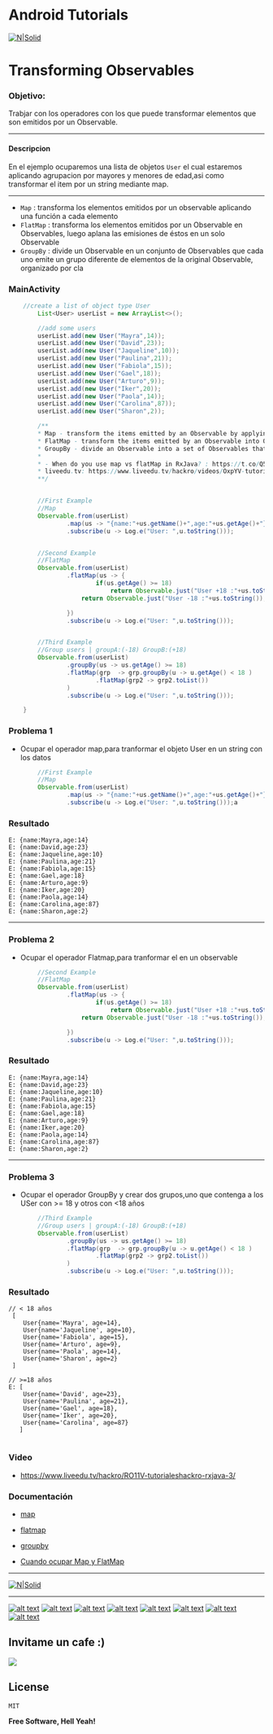 # Android Tutorials
[![N|Solid](http://i.imgur.com/zMu06FV.png)](https://github.com/David-Hackro)

# Transforming Observables

### Objetivo:
 Trabjar con los operadores con los que puede transformar elementos que son emitidos por un Observable.

----

#### Descripcion
En el ejemplo ocuparemos una lista de objetos `User` el cual  estaremos aplicando agrupacion por mayores y menores de edad,asi como transformar el item por un string mediante map.

----
- `Map`     :  transforma los elementos emitidos por un observable aplicando una función a cada elemento
- `FlatMap`  :   transforma los elementos emitidos por un Observable en Observables, luego aplana las emisiones de éstos en un solo Observable
- `GroupBy`      :      divide un Observable en un conjunto de Observables que cada uno emite un grupo diferente de elementos de la original Observable, organizado por cla



### MainActivity
``` java
    //create a list of object type User
        List<User> userList = new ArrayList<>();

        //add some users
        userList.add(new User("Mayra",14));
        userList.add(new User("David",23));
        userList.add(new User("Jaqueline",10));
        userList.add(new User("Paulina",21));
        userList.add(new User("Fabiola",15));
        userList.add(new User("Gael",18));
        userList.add(new User("Arturo",9));
        userList.add(new User("Iker",20));
        userList.add(new User("Paola",14));
        userList.add(new User("Carolina",87));
        userList.add(new User("Sharon",2));

        /**
        * Map - transform the items emitted by an Observable by applying a function to each item
        * FlatMap - transform the items emitted by an Observable into Observables, then flatten the emissions from those into a single Observable
        * GroupBy - divide an Observable into a set of Observables that each emit a different group of items from the original Observable, organized by key
        *
        * - When do you use map vs flatMap in RxJava? : https://t.co/Q5Aos7otXR
        * liveedu.tv: https://www.liveedu.tv/hackro/videos/OxpYV-tutorialeshackro-rxjava-3/
        **/


        //First Example
        //Map
        Observable.from(userList)
                .map(us -> "{name:"+us.getName()+",age:"+us.getAge()+"}")
                .subscribe(u -> Log.e("User: ",u.toString()));


        //Second Example
        //FlatMap
        Observable.from(userList)
                .flatMap(us -> {
                        if(us.getAge() >= 18)
                            return Observable.just("User +18 :"+us.toString());
                    return Observable.just("User -18 :"+us.toString());

                })
                .subscribe(u -> Log.e("User: ",u.toString()));


        //Third Example
        //Group users | groupA:(-18) GroupB:(+18)
        Observable.from(userList)
                .groupBy(us -> us.getAge() >= 18)
                .flatMap(grp  -> grp.groupBy(u -> u.getAge() < 18 )
                        .flatMap(grp2 -> grp2.toList())
                )
                .subscribe(u -> Log.e("User: ",u.toString()));

    }


```



### Problema 1
- Ocupar el operador map,para tranformar el objeto User en un string con los datos
``` java
        //First Example
        //Map
        Observable.from(userList)
                .map(us -> "{name:"+us.getName()+",age:"+us.getAge()+"}")
                .subscribe(u -> Log.e("User: ",u.toString()));a
```



### Resultado
```
E: {name:Mayra,age:14}
E: {name:David,age:23}
E: {name:Jaqueline,age:10}
E: {name:Paulina,age:21}
E: {name:Fabiola,age:15}
E: {name:Gael,age:18}
E: {name:Arturo,age:9}
E: {name:Iker,age:20}
E: {name:Paola,age:14}
E: {name:Carolina,age:87}
E: {name:Sharon,age:2}
```

---

### Problema 2
- Ocupar el operador Flatmap,para tranformar el en un observable
``` java
        //Second Example
        //FlatMap
        Observable.from(userList)
                .flatMap(us -> {
                        if(us.getAge() >= 18)
                            return Observable.just("User +18 :"+us.toString());
                    return Observable.just("User -18 :"+us.toString());

                })
                .subscribe(u -> Log.e("User: ",u.toString()));
```



### Resultado
```
E: {name:Mayra,age:14}
E: {name:David,age:23}
E: {name:Jaqueline,age:10}
E: {name:Paulina,age:21}
E: {name:Fabiola,age:15}
E: {name:Gael,age:18}
E: {name:Arturo,age:9}
E: {name:Iker,age:20}
E: {name:Paola,age:14}
E: {name:Carolina,age:87}
E: {name:Sharon,age:2}
```



---

### Problema 3
- Ocupar el operador GroupBy y crear dos grupos,uno que contenga a los USer con >= 18 y otros con <18 años
``` java
        //Third Example
        //Group users | groupA:(-18) GroupB:(+18)
        Observable.from(userList)
                .groupBy(us -> us.getAge() >= 18)
                .flatMap(grp  -> grp.groupBy(u -> u.getAge() < 18 )
                        .flatMap(grp2 -> grp2.toList())
                )
                .subscribe(u -> Log.e("User: ",u.toString()));
```



### Resultado
```
// < 18 años
 [
    User{name='Mayra', age=14},
    User{name='Jaqueline', age=10},
    User{name='Fabiola', age=15},
    User{name='Arturo', age=9},
    User{name='Paola', age=14},
    User{name='Sharon', age=2}
 ]

// >=18 años
E: [
    User{name='David', age=23},
    User{name='Paulina', age=21},
    User{name='Gael', age=18},
    User{name='Iker', age=20},
    User{name='Carolina', age=87}
   ]


```
### Video
- https://www.liveedu.tv/hackro/RO11V-tutorialeshackro-rxjava-3/

### Documentación

 - [map](http://reactivex.io/documentation/operators/map.html)
 - [flatmap](http://reactivex.io/documentation/operators/flatmap.html)
 - [groupby](http://reactivex.io/documentation/operators/groupby.html)

 - [Cuando ocupar Map y FlatMap](http://stackoverflow.com/questions/22847105/when-do-you-use-map-vs-flatmap-in-rxjava/30313461?stw=2#30313461)
---


[![N|Solid](http://i.imgur.com/ojgul72.png)](https://twitter.com/intent/tweet?text=Transforming%20Observables%20en%20RXJava&url=https://goo.gl/Zsb4VN&hashtags=AndroidTutorials&via=DavidHackro)






----

[![alt text][1.1]][1]
[![alt text][2.1]][2]
[![alt text][3.1]][3]
[![alt text][4.1]][4]
[![alt text][6.1]][6]
[![alt text][7.1]][7]
[![alt text][8.1]][8]
[![alt text][9.1]][9]



[1.1]: http://i.imgur.com/WSJnJGh.png (@DavidHackro)
[2.1]: http://i.imgur.com/LTj71u4.png (Tutoriales Hackro)
[3.1]: http://i.imgur.com/AkKkG9J.png (Tutoriales Hackro)
[4.1]: http://i.imgur.com/62TiA7Z.png (Tutoriales Hackro)

[6.1]: http://i.imgur.com/8bC1N1O.png (Tutoriales Hackro)
[7.1]: http://i.imgur.com/bkADK8K.png (Tutoriales Hackro)
[8.1]: http://i.imgur.com/c4q4tlZ.png (Tutoriales Hackro)
[9.1]: http://i.imgur.com/R6x7ACz.png (Hackro)

[1]: https://twitter.com/DavidHackro
[2]: https://www.facebook.com/TutorialesHackro/
[3]: https://www.youtube.com/channel/UClxVhu_GAuKJO7RSM-JAdtw
[4]: https://www.linkedin.com/in/davidhackro/

[6]: https://www.paypal.com/cgi-bin/webscr?cmd=_s-xclick&hosted_button_id=8Z684VNGVFSJA
[7]: http://stackoverflow.com/users/3741698/david-hackro
[8]: https://www.liveedu.tv/hackro/
[9]: https://www.hackerrank.com/hackro91




## Invitame un cafe :)
[![](https://www.paypalobjects.com/en_US/i/btn/btn_donateCC_LG.gif)](https://www.paypal.com/cgi-bin/webscr?cmd=_s-xclick&hosted_button_id=8Z684VNGVFSJA)


License
----
    MIT

**Free Software, Hell Yeah!**
